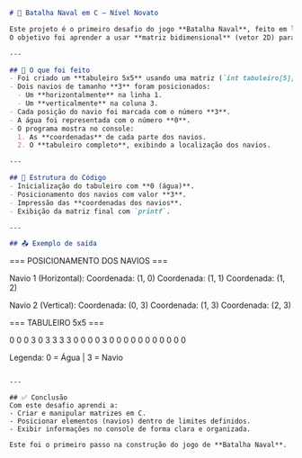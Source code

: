 ```markdown
# 🚢 Batalha Naval em C — Nível Novato

Este projeto é o primeiro desafio do jogo **Batalha Naval**, feito em linguagem C.  
O objetivo foi aprender a usar **matriz bidimensional** (vetor 2D) para representar um tabuleiro e posicionar dois navios nele.

---

## 🎯 O que foi feito
- Foi criado um **tabuleiro 5x5** usando uma matriz (`int tabuleiro[5][5]`).
- Dois navios de tamanho **3** foram posicionados:
  - Um **horizontalmente** na linha 1.
  - Um **verticalmente** na coluna 3.
- Cada posição do navio foi marcada com o número **3**.
- A água foi representada com o número **0**.
- O programa mostra no console:
  1. As **coordenadas** de cada parte dos navios.
  2. O **tabuleiro completo**, exibindo a localização dos navios.

---

## 📂 Estrutura do Código
- Inicialização do tabuleiro com **0 (água)**.
- Posicionamento dos navios com valor **3**.
- Impressão das **coordenadas dos navios**.
- Exibição da matriz final com `printf`.

---

## 📤 Exemplo de saída

```

\=== POSICIONAMENTO DOS NAVIOS ===

Navio 1 (Horizontal):
Coordenada: (1, 0)
Coordenada: (1, 1)
Coordenada: (1, 2)

Navio 2 (Vertical):
Coordenada: (0, 3)
Coordenada: (1, 3)
Coordenada: (2, 3)

\=== TABULEIRO 5x5 ===

0 0 0 3 0
3 3 3 3 0
0 0 0 3 0
0 0 0 0 0
0 0 0 0 0

Legenda: 0 = Água | 3 = Navio

```

---

## ✅ Conclusão
Com este desafio aprendi a:
- Criar e manipular matrizes em C.
- Posicionar elementos (navios) dentro de limites definidos.
- Exibir informações no console de forma clara e organizada.

Este foi o primeiro passo na construção do jogo de **Batalha Naval**.  
```